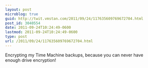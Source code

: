 ```yaml
---
layout: post
microblog: true
guid: http://twit.vmstan.com/2011/09/24/117635609769672704.html
post_id: 3040554
date: 2011-09-24T10:24:49-0600
lastmod: 2011-09-24T10:24:49-0600
type: post
url: /2011/09/24/117635609769672704.html
---
```

Encrypting my Time Machine backups, because you can never have enough drive encryption!

